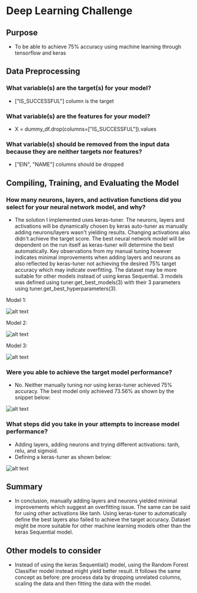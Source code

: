 # Deep Learning Challenge
## Purpose
- To be able to achieve 75% accuracy using machine learning through tensorflow and keras
## Data Preprocessing
### What variable(s) are the target(s) for your model?
- ["IS_SUCCESSFUL"] column is the target
### What variable(s) are the features for your model?
- X = dummy_df.drop(columns=["IS_SUCCESSFUL"]).values 
### What variable(s) should be removed from the input data because they are neither targets nor features?
- ["EIN", "NAME"] columns should be dropped
## Compiling, Training, and Evaluating the Model
### How many neurons, layers, and activation functions did you select for your neural network model, and why?
- The solution I implemented uses keras-tuner. The neurons, layers and activations will be dynamically chosen  by keras auto-tuner as manually adding neurons/layers wasn't yielding results. Changing activations also didn't achieve the target score. The best neural network model will be dependent on the run itself as keras-tuner will determine the best automatically. Key observations from my manual tuning however indicates minimal improvements when adding layers and neurons as also reflected by keras-tuner not achieving the desired 75% target accuracy which may indicate overfitting. The dataset may be more suitable for other models instead of using keras Sequential. 3 models was defined using tuner.get_best_models(3) with their 3 parameters using tuner.get_best_hyperparameters(3).

Model 1:

![alt text](images/model1.png)

Model 2:

![alt text](images/model2.png)

Model 3:

![alt text](images/model3.png)

### Were you able to achieve the target model performance?
- No. Neither manually tuning nor using keras-tuner achieved 75% accuracy. The best model only achieved 73.56% as shown by the snippet below:

![alt text](images/accuracy.png)
### What steps did you take in your attempts to increase model performance?
- Adding layers, adding neurons and trying different activations: tanh, relu, and sigmoid.
- Defining a keras-tuner as shown below:

![alt text](images/tuner.png)

## Summary
- In conclusion, manually adding layers and neurons yielded minimal improvements which suggest an overfitting issue. The same can be said for using other activations like tanh. Using keras-tuner to automatically define the best layers also failed to achieve the target accuracy. Dataset might be more suitable for other machine learning models other than the keras Sequential model. 

## Other models to consider
- Instead of using the keras Sequential() model, using the Random Forest Classifier model instead might yield better result. It follows the same concept as before: pre process data by dropping unrelated columns, scaling the data and then fitting the data with the model.
